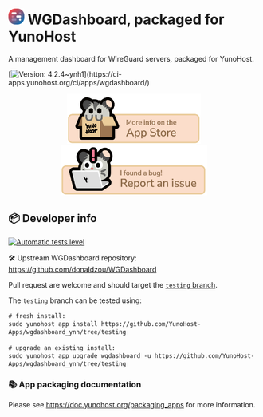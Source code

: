 <!--
N.B.: This README was automatically generated by <https://github.com/YunoHost/apps_tools/blob/main/readme_generator>
It shall NOT be edited by hand.
-->

<h1>
  <img src="/doc/screenshots/wgdashboard-logo.png" width="32px" alt="Logo of WGDashboard">
  WGDashboard, packaged for YunoHost
</h1>

A management dashboard for WireGuard servers, packaged for YunoHost.

[![Version: 4.2.4~ynh1](https://img.shields.io/badge/Version-4.2.4~ynh1-rgba(0,150,0,1)?style=for-the-badge)](https://ci-apps.yunohost.org/ci/apps/wgdashboard/)

<div align="center">
<a href="https://apps.yunohost.org/app/wgdashboard"><img height="100px" src="https://github.com/YunoHost/yunohost-artwork/raw/refs/heads/main/badges/neopossum-badges/badge_more_info_on_the_appstore.svg"/></a>
<a href="https://github.com/YunoHost-Apps/wgdashboard_ynh/issues"><img height="100px" src="https://github.com/YunoHost/yunohost-artwork/raw/refs/heads/main/badges/neopossum-badges/badge_report_an_issue.svg"/></a>
</div>

## 📦 Developer info

[![Automatic tests level](https://yunorunner.tiesiog.lt/api/badge/wgdashboard/integration)](https://ci-apps.yunohost.org/ci/apps/wgdashboard/)

🛠️ Upstream WGDashboard repository: <https://github.com/donaldzou/WGDashboard>

Pull request are welcome and should target the [`testing` branch](https://github.com/YunoHost-Apps/wgdashboard_ynh/tree/testing).

The `testing` branch can be tested using:
```
# fresh install:
sudo yunohost app install https://github.com/YunoHost-Apps/wgdashboard_ynh/tree/testing

# upgrade an existing install:
sudo yunohost app upgrade wgdashboard -u https://github.com/YunoHost-Apps/wgdashboard_ynh/tree/testing
```

### 📚 App packaging documentation

Please see <https://doc.yunohost.org/packaging_apps> for more information.
